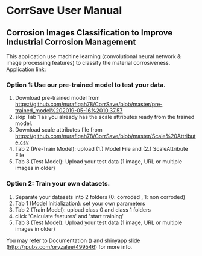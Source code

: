 # CorrSave User Manual
## Corrosion Images Classification to Improve Industrial Corrosion Management
This application use machine learning (convolutional neural network & image processing features) to classify the material corrosiveness.
Application link: 

### Option 1: Use our pre-trained model to test your data.
1. Download pre-trained model from https://github.com/nurafiqah78/CorrSave/blob/master/pre-trained_model%202019-05-16%2010.37.57
2. skip Tab 1 as you already has the scale attributes ready from the trained model.
3. Download scale attributes file from https://github.com/nurafiqah78/CorrSave/blob/master/Scale%20Attribute.csv
4. Tab 2 (Pre-Train Model): upload (1.) Model File and (2.) ScaleAttribute File
5. Tab 3 (Test Model): Upload your test data (1 image, URL or multiple images in older)

### Option 2: Train your own datasets.
1. Separate your datasets into 2 folders (0: corroded , 1: non corroded)
2. Tab 1 (Model Initialization): set your own parameters
3. Tab 2 (Train Model): upload class 0 and class 1 folders
4. click 'Calculate features' and 'start training'
5. Tab 3 (Test Model): Upload your test data (1 image, URL or multiple images in older)

You may refer to Documentation () and shinyapp slide (http://rpubs.com/oryzalee/499546) for more info.
